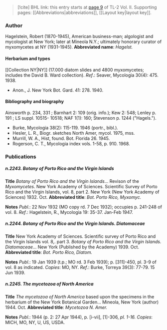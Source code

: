 > [!cite] BHL link: this entry starts at [page 9](https://www.biodiversitylibrary.org/page/33068251) of TL-2 Vol. II.
> Supporting pages: [[Abbreviations|abbreviations]], [[Layout key|layout key]].

### Author

Hagelstein, Robert (1870-1945), American business-man; algologist and mycologist at New York; later at Mineola N.Y.; ultimately honorary curator of myxomycetes at NY (1931-1945). 
**Abbreviated name**: *Hagelst.*

#### Herbarium and types

[[Collection NY|NY]] (17.000 diatom slides and 4800 myxomycetes; includes the David B. Ward collection).
*Ref*.: Seaver, Mycologia 30(4): 475. 1938.
- Anon., J. New York Bot. Gard. 41: 278. 1940.

#### Bibliography and biography

Ainsworth p. 234, 331 ; Barnhart 2: 109 (orig. info.); Kew 2: 548; Lenley p. 191 ; LS suppl. 10515- 10518; NAF 1(1): 160; Stevenson p. 1244 ("Hagels.").
- Burke, Mycologia 38(2): 115-119. 1946 (portr., bibl.).
- Hesler, L. R., Biogr. sketches North Amer, mycol. 1975, mss.
- Murrill, W. A., Hist, found. Bot. Florida 26. 1945.
- Rogerson, C. T., Mycologia index vols. 1-58, p. 910. 1968.

### Publications

##### n.2243. Botany of Porto Rico and the Virgin Islands

**Title**
*Botany of Porto Rico and the Virgin Islands*... Revison of the *Myxomycetes*. New York Academy of Sciences. Scientific Survey of Porto Rico and the Virgin Islands, vol. 8, part 2. New York (New York Academy of Sciences) 1932. Oct.
**Abbreviated title**: *Bot. Porto Rico, Myxomyc.*

**Notes**
*Publ*.: 22 Nov 1932 (MO copy rd. 7 Dec 1932); occupies p. 241-248 of vol. 8.
*Ref*.: Hagelstein, R., Mycologia 19: 35-37. Jan-Feb 1947.

##### n.2244. Botany of Porto Rico and the Virgin Islands. Diatomaceae

**Title**
New York Academy of Sciences. Scientific survey of Porto Rico and the Virgin Islands vol. 8,. part 3. *Botany of Porto Rico and the Virgin Islands. Diatomaceae*... New York (Published by the Academy) 1939. Oct.
**Abbreviated title**: *Bot. Porto Rico, Diatom.*

**Notes**
*Publ*.: 19 Jan 1939 (t.p.; MO rd. 3 Feb 1939); p. \[311\]-450, pl. 3-9 of vol. 8 as indicated.
*Copies*: MO, NY.
*Ref*.: Burke, Torreya 39(3): 77-79. 15 Jun 1939.

##### n.2245. The mycetozoa of North America

**Title**
*The mycetozoa of North America* based upon the specimens in the herbarium of the New York Botanical Garden... Mineola, New York (author) 1944. Oct.
**Abbreviated title**: *Mycetozoa N. Amer.*

**Notes**
*Publ*.: 1944 (p. 2: 27 Apr 1944), p. \[i-vii\], \[1\]-306, *pl. 1-16. Copies*: MICH, MO, NY, U, US, USDA.

